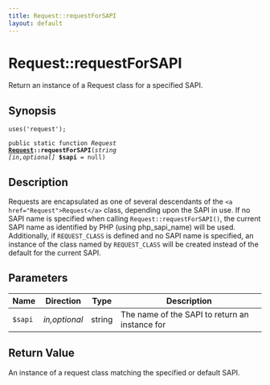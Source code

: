 ```yaml
---
title: Request::requestForSAPI
layout: default
---
```


# Request::requestForSAPI

Return an instance of a Request class for a specified SAPI.

## Synopsis

<code>uses('request');</code>

<code>public static function <i>Request</i> <b><a href="Request">Request</a>::requestForSAPI</b>(<i>string</i> <i>[in,optional]</i> <b>$sapi</b> = null)</code>

## Description

Requests are encapsulated as one of several descendants of the `<a href="Request">Request</a>`
class, depending upon the SAPI in use.
If no SAPI name is specified when calling `Request::requestForSAPI()`, the current
SAPI name as identified by PHP (using php_sapi_name) will be used.
Additionally, if <code class="keyword">REQUEST_CLASS</code> is defined and no SAPI name is specified, an instance
of the class named by <code class="keyword">REQUEST_CLASS</code> will be created instead of the default for the
current SAPI.

## Parameters

<table>
  <thead>
    <tr>
      <th>Name</th>
      <th>Direction</th>
      <th>Type</th>
      <th>Description</th>
    </tr>
  </thead>
  <tbody>
    <tr>
      <td><code>$sapi</code>
      <td><i>in,optional</i></td>
      <td>string</td>
      <td>
The name of the SAPI to return an instance for
      </td>
    </tr>
  </tbody>
</table>

## Return Value

An instance of a request class matching the specified or default SAPI.

